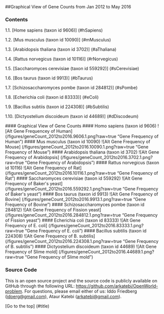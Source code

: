 <a name="title" />
##Graphical View of Gene Counts from Jan 2012 to May 2016

### Contents
1.1\. [Home sapiens (taxon id 9606)] (#hSapiens)

1.2\. [Mus musculus (taxon id 10090)] (#mMusculus)

1.3\. [Arabidopsis thaliana (taxon id 3702)] (#aThaliana)

1.4\. [Rattus norvegicus (taxon id 10116)] (#rNorvegicus)

1.5\. [Saccharomyces cerevisiae (taxon id 559292)] (#sCerevisiae)

1.6\. [Bos taurus (taxon id 9913)] (#bTaurus)

1.7\. [Schizosaccharomyces pombe (taxon id 284812)] (#sPombe)

1.8\. [Echerichia coli (taxon id 83333)] (#eColi)

1.9\. [Bacillus subtiis (taxon id 224308)] (#bSubtilis)

1.10\. [Dictyostelium discoideum (taxon id 44689)] (#dDiscodeum)

<a name="graphicalView" />
#### Graphical View of Gene Counts 

<a name="hSapiens" />
####  Homo sapiens (taxon id 9606) 
![Alt Gene Frequencey of Human] (/figures/geneCount_2012to2016.9606.1.png?raw=true “Gene Frequency of Human”)

<a name="mMusculus" />
####  Mus musculus (taxon id 10090) 
![Alt Gene Frequency of Mouse] (/figures/geneCount_2012to2016.10090.1.png?raw=true “Gene Frequency of Mouse”)


<a name="aThaliana" />
####  Arabidopsis thaliana (taxon id 3702) 
![Alt Gene Frequency of Arabidopsis] (/figures/geneCount_2012to2016.3702.1.png?raw=true “Gene Frequency of Arabidopsis”)


<a name="rNorvegicus" />
####  Rattus norvegicus (taxon id 10116) 
![Alt Gene Frequency of Rat] (/figures/geneCount_2012to2016.10116.1.png?raw=true “Gene Frequency of Rat”)

<a name="sCerevisiae" />
####  Saccharomyces cerevisiae (taxon id 559292) 
![Alt Gene Frequency of Baker's yeast] (/figures/geneCount_2012to2016.559292.1.png?raw=true “Gene Frequency of Baker's yeast”)

<a name="bTaurus" />
####  Bos taurus (taxon id 9913) 
![Alt Gene Frequency of Bovine] (/figures/geneCount_2012to2016.9913.1.png?raw=true “Gene Frequency of Bovine”)

<a name="sPombe" />
####  Schizosaccharomyces pombe (taxon id 284812) 
![Alt Gene Frequency of Fission yeast] (/figures/geneCount_2012to2016.284812.1.png?raw=true “Gene Frequency of Fission yeast”)

<a name="eColi" />
####  Echerichia coli (taxon id 83333) 
![Alt Gene Frequency of E. coli] (/figures/geneCount_2012to2016.83333.1.png?raw=true “Gene Frequency of E. coli”)

<a name="bSubtilis" />
####  Bacillus subtilis (taxon id 224308) 
![Alt Gene Frequency of B. subtilis] (/figures/geneCount_2012to2016.224308.1.png?raw=true “Gene Frequency of B. subtilis”)

<a name="dDiscodeum" />
####  Dictyostelium discoideum (taxon id 44689) 
![Alt Gene Frequency of Slime mold] (/figures/geneCount_2012to2016.44689.1.png?raw=true “Gene Frequency of Slime mold”)

### Source Code
This is an open source project and the source code is publicly available on 
GitHub through the following URL: https://github.com/arkatebi/OpenWorld-problem.
For questions, please email either of us: Iddo Friedberg (idoerg@gmail.com),
Ataur Katebi (arkatebi@gmail.com).

[Go to the top] (#title)
